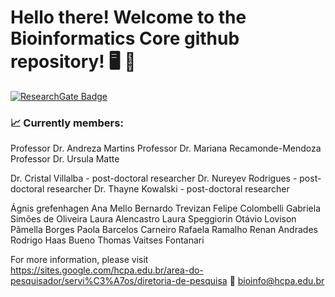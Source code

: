 # Hello there! Welcome to the Bioinformatics Core github repository!  🖥️ 🧬 


[![ResearchGate Badge](https://img.shields.io/badge/Research-Gate-9cf)](https://www.researchgate.net/lab/Nucleo-de-Bioinformatica-HCPA-NBioinfo-Mariana-Recamonde-Mendoza)



### 📈  Currently members:

Professor Dr. Andreza Martins
Professor Dr. Mariana Recamonde-Mendoza
Professor Dr. Ursula Matte

Dr. Cristal Villalba  - post-doctoral researcher
Dr. Nureyev Rodrigues - post-doctoral researcher
Dr. Thayne Kowalski   - post-doctoral researcher


Ágnis grefenhagen
Ana Mello
Bernardo Trevizan
Felipe Colombelli
Gabriela Simões de Oliveira
Laura Alencastro
Laura Speggiorin
Otávio Lovison
Pâmella Borges
Paola Barcelos Carneiro
Rafaela Ramalho
Renan Andrades
Rodrigo Haas Bueno
Thomas Vaitses Fontanari

For more information, please visit <https://sites.google.com/hcpa.edu.br/area-do-pesquisador/servi%C3%A7os/diretoria-de-pesquisa>
📧 bioinfo@hcpa.edu.br
